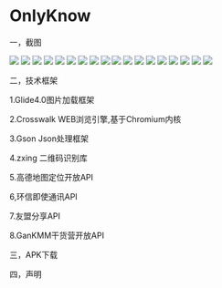 # OnlyKnow

一，截图

![](https://github.com/TongXingWen22/OnlyKnow/raw/master/screenshots/001.png)
![](https://github.com/TongXingWen22/OnlyKnow/raw/master/screenshots/002.png)
![](https://github.com/TongXingWen22/OnlyKnow/raw/master/screenshots/003.png)
![](https://github.com/TongXingWen22/OnlyKnow/raw/master/screenshots/004.png)
![](https://github.com/TongXingWen22/OnlyKnow/raw/master/screenshots/005.png)
![](https://github.com/TongXingWen22/OnlyKnow/raw/master/screenshots/006.png)
![](https://github.com/TongXingWen22/OnlyKnow/raw/master/screenshots/007.png)
![](https://github.com/TongXingWen22/OnlyKnow/raw/master/screenshots/008.png)
![](https://github.com/TongXingWen22/OnlyKnow/raw/master/screenshots/009.png)
![](https://github.com/TongXingWen22/OnlyKnow/raw/master/screenshots/010.png)
![](https://github.com/TongXingWen22/OnlyKnow/raw/master/screenshots/011.png)
![](https://github.com/TongXingWen22/OnlyKnow/raw/master/screenshots/012.png)
![](https://github.com/TongXingWen22/OnlyKnow/raw/master/screenshots/013.png)
![](https://github.com/TongXingWen22/OnlyKnow/raw/master/screenshots/014.png)
![](https://github.com/TongXingWen22/OnlyKnow/raw/master/screenshots/015.png)
![](https://github.com/TongXingWen22/OnlyKnow/raw/master/screenshots/016.png)
![](https://github.com/TongXingWen22/OnlyKnow/raw/master/screenshots/017.png)
![](https://github.com/TongXingWen22/OnlyKnow/raw/master/screenshots/018.png)

二，技术框架

1.Glide4.0图片加载框架

2.Crosswalk WEB浏览引擎,基于Chromium内核

3.Gson Json处理框架

4.zxing 二维码识别库

5.高德地图定位开放API

6,环信即使通讯API

7.友盟分享API

8.GanKMM干货营开放API

三，APK下载

四，声明

